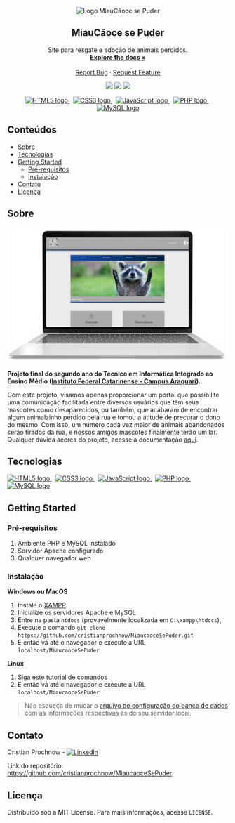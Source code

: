 <p align="center">
    <img 
         height="200" 
         src="https://user-images.githubusercontent.com/48127848/69908506-b7ba1000-13c9-11ea-8627-6bfc721394fa.png" 
         alt="Logo MiauCãoce se Puder" 
         title="Logo MiauCãoce se Puder"
</p>

<br />

<h2 align="center">MiauCãoce se Puder</h2>

  <p align="center">
    Site para resgate e adoção de animais perdidos.
    <br />
    <a href="./documentation/MiauCãoce se Puder.pdf"><strong>Explore the docs »</strong></a>
    <br />
    <br />
    <a href="https://github.com/cristianprochnow/MiaucaoceSePuder/issues">Report Bug</a>
    ·
    <a href="https://github.com/cristianprochnow/MiaucaoceSePuder/issues">Request Feature</a>
  </p>
  
  <p align="center">
	<img src="https://img.shields.io/github/license/cristianprochnow/MiaucaoceSePuder" />
	<img src="https://img.shields.io/github/languages/code-size/cristianprochnow/MiaucaoceSePuder" />
	<img src="https://img.shields.io/github/repo-size/cristianprochnow/MiaucaoceSePuder" />
  </p>

  <p align="center">
	<a href="https://www.w3schools.com/html/">
		<img 
			src="https://icons-for-free.com/iconfiles/png/512/award+badge+html+html5+reward+trophy+icon-1320184828635374270.png"
			alt="HTML5 logo" 
			title="HTML5" 
			width="30" height="30" 
		/>
	</a>
	&nbsp;
	<a href="https://www.w3schools.com/css/">
		<img 
			src="https://cdn1.iconfinder.com/data/icons/logotypes/32/badge-css-3-512.png" 
			alt="CSS3 logo" 
			title="CSS3" 
			width="30" height="30" 
		/>
	</a>
	&nbsp;
	<a href="https://www.w3schools.com/js/default.asp">
		<img 
			src="https://cdn.iconscout.com/icon/free/png-256/javascript-24-1174950.png" 
			alt="JavaScript logo"
			title="JavaScript" 
			width="30" height="30" 
		/>
	</a>
	&nbsp;
	<a href="https://www.php.net/docs.php">
		<img 
			src="http://pngimg.com/uploads/php/php_PNG27.png" 
			alt="PHP logo" 
			title="PHP" 
			width="40" height="40" 
		/>
	</a>
	&nbsp;
	<a href="https://dev.mysql.com/doc/">
		<img 
			src="https://d2.alternativeto.net/dist/icons/mysql-community-edition_155326.png?width=128&height=128&mode=crop&upscale=false" 
			alt="MySQL logo" 
			title="MySQL" 
			width="40" height="40" 
		/>
	</a>
  </p>

<h2 id="conteúdos">Conteúdos</h2>

* [Sobre](#sobre)
* [Tecnologias](#tecnologias)
* [Getting Started](#getting-started)
	* [Pré-requisitos](#pre-requisitos)
	* [Instalação](#instalacao)
* [Contato](#contato)
* [Licença](#licenca)

<h2 id="sobre">Sobre</h2>

<p align="center"><img src="./template/notebook-home-screen.png" /></p>

<strong>Projeto final do segundo ano do Técnico em Informática Integrado ao Ensino Médio (<a href="http://araquari.ifc.edu.br/">Instituto Federal Catarinense - Campus Araquari</a>).</strong>

Com este projeto, visamos apenas proporcionar um portal que possibilite uma comunicação facilitada entre diversos usuários que têm seus mascotes como desaparecidos, ou também, que acabaram de encontrar algum animalzinho perdido pela rua e tomou a atitude de precurar o dono do mesmo. Com isso, um número cada vez maior de animais abandonados serão tirados da rua, e nossos amigos mascotes finalmente terão um lar. Qualquer dúvida acerca do projeto, acesse a documentação <a href="./documentation/MiauCãoce se Puder.pdf">aqui</a>.

<h2 id="tecnologias">Tecnologias</h2>

<p>
	<a href="https://www.w3schools.com/html/">
		<img 
			src="https://icons-for-free.com/iconfiles/png/512/award+badge+html+html5+reward+trophy+icon-1320184828635374270.png"
			alt="HTML5 logo" 
			title="HTML5" 
			width="30" height="30" 
		/>
	</a>
	&nbsp;
	<a href="https://www.w3schools.com/css/">
		<img 
			src="https://cdn1.iconfinder.com/data/icons/logotypes/32/badge-css-3-512.png" 
			alt="CSS3 logo" 
			title="CSS3" 
			width="30" height="30" 
		/>
	</a>
	&nbsp;
	<a href="https://www.w3schools.com/js/default.asp">
		<img 
			src="https://cdn.iconscout.com/icon/free/png-256/javascript-24-1174950.png" 
			alt="JavaScript logo"
			title="JavaScript" 
			width="30" height="30" 
		/>
	</a>
	&nbsp;
	<a href="https://www.php.net/docs.php">
		<img 
			src="http://pngimg.com/uploads/php/php_PNG27.png" 
			alt="PHP logo" 
			title="PHP" 
			width="40" height="40" 
		/>
	</a>
	&nbsp;
	<a href="https://dev.mysql.com/doc/">
		<img 
			src="https://d2.alternativeto.net/dist/icons/mysql-community-edition_155326.png?width=128&height=128&mode=crop&upscale=false" 
			alt="MySQL logo" 
			title="MySQL" 
			width="40" height="40" 
		/>
	</a>
</p>

<h2 id="getting-started">Getting Started</h2>

<h3 id="pre-requisitos">Pré-requisitos</h3>

1. Ambiente PHP e MySQL instalado
2. Servidor Apache configurado
3. Qualquer navegador web

<h3 id="instalacao">Instalação</h3>

**Windows ou MacOS**

1. Instale o [XAMPP](https://www.apachefriends.org/)
2. Inicialize os servidores Apache e MySQL
3. Entre na pasta `htdocs` (provavelmente localizada em `C:\xampp\htdocs`), 
4. Execute o comando `git clone https://github.com/cristianprochnow/MiaucaoceSePuder.git`
5. E então vá até o navegador e execute a URL `localhost/MiaucaoceSePuder`

**Linux**

1. Siga este [tutorial de comandos](https://gist.github.com/cristianprochnow/c58d6d85855f69fb3bbb7112aace89b3)
2. E então vá até o navegador e execute a URL `localhost/MiaucaoceSePuder`

> Não esqueça de mudar o [arquivo de configuração do banco de dados](./settings/config.php) com as informações respectivas às do seu servidor local.

<h2 id="contato">Contato</h2>

Cristian Prochnow - [![LinkedIn][linkedin-shield]][linkedin-url]

Link do repositório: https://github.com/cristianprochnow/MiaucaoceSePuder

<h2 id="licenca">Licença</h2>

Distribuído sob a MIT License. Para mais informações, acesse `LICENSE`.


[linkedin-shield]: https://img.shields.io/badge/-LinkedIn-black.svg?style=flat&logo=linkedin&colorB=0077b4
[linkedin-url]: https://www.linkedin.com/in/cristianprochnow
